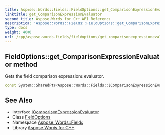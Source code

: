 ```yaml
---
title: Aspose::Words::Fields::FieldOptions::get_ComparisonExpressionEvaluator method
linktitle: get_ComparisonExpressionEvaluator
second_title: Aspose.Words for C++ API Reference
description: 'Aspose::Words::Fields::FieldOptions::get_ComparisonExpressionEvaluator method. Gets the field comparison expressions evaluator in C++.'
type: docs
weight: 4000
url: /cpp/aspose.words.fields/fieldoptions/get_comparisonexpressionevaluator/
---
```

## FieldOptions::get_ComparisonExpressionEvaluator method


Gets the field comparison expressions evaluator.

```cpp
const System::SharedPtr<Aspose::Words::Fields::IComparisonExpressionEvaluator> & Aspose::Words::Fields::FieldOptions::get_ComparisonExpressionEvaluator() const
```


## See Also

* Interface [IComparisonExpressionEvaluator](../../icomparisonexpressionevaluator/)
* Class [FieldOptions](../)
* Namespace [Aspose::Words::Fields](../../)
* Library [Aspose.Words for C++](../../../)
